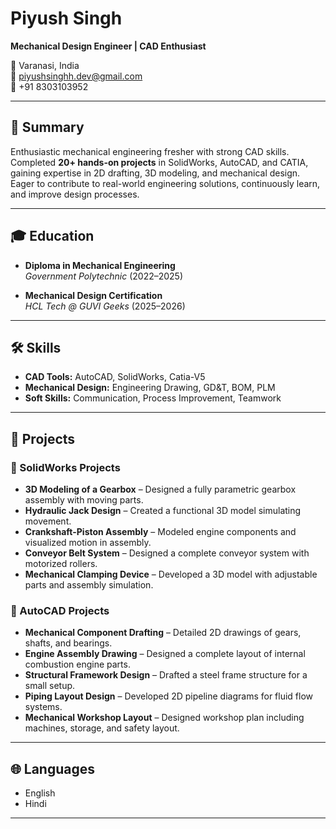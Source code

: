 # Piyush Singh

**Mechanical Design Engineer | CAD Enthusiast**

📍 Varanasi, India  
📧 piyushsinghh.dev@gmail.com  
📱 +91 8303103952  

---

## 🎯 Summary
Enthusiastic mechanical engineering fresher with strong CAD skills. Completed **20+ hands-on projects** in SolidWorks, AutoCAD, and CATIA, gaining expertise in 2D drafting, 3D modeling, and mechanical design.  
Eager to contribute to real-world engineering solutions, continuously learn, and improve design processes.

---

## 🎓 Education
- **Diploma in Mechanical Engineering**  
  *Government Polytechnic* (2022–2025)  

- **Mechanical Design Certification**  
  *HCL Tech @ GUVI Geeks* (2025–2026)  

---

## 🛠 Skills
- **CAD Tools:** AutoCAD, SolidWorks, Catia-V5  
- **Mechanical Design:** Engineering Drawing, GD&T, BOM, PLM  
- **Soft Skills:** Communication, Process Improvement, Teamwork  

---

## 🚀 Projects

### 🔹 SolidWorks Projects
- **3D Modeling of a Gearbox** – Designed a fully parametric gearbox assembly with moving parts.  
- **Hydraulic Jack Design** – Created a functional 3D model simulating movement.  
- **Crankshaft-Piston Assembly** – Modeled engine components and visualized motion in assembly.  
- **Conveyor Belt System** – Designed a complete conveyor system with motorized rollers.  
- **Mechanical Clamping Device** – Developed a 3D model with adjustable parts and assembly simulation.  

### 🔹 AutoCAD Projects
- **Mechanical Component Drafting** – Detailed 2D drawings of gears, shafts, and bearings.  
- **Engine Assembly Drawing** – Designed a complete layout of internal combustion engine parts.  
- **Structural Framework Design** – Drafted a steel frame structure for a small setup.  
- **Piping Layout Design** – Developed 2D pipeline diagrams for fluid flow systems.  
- **Mechanical Workshop Layout** – Designed workshop plan including machines, storage, and safety layout.  

---

## 🌐 Languages
- English  
- Hindi  

---
